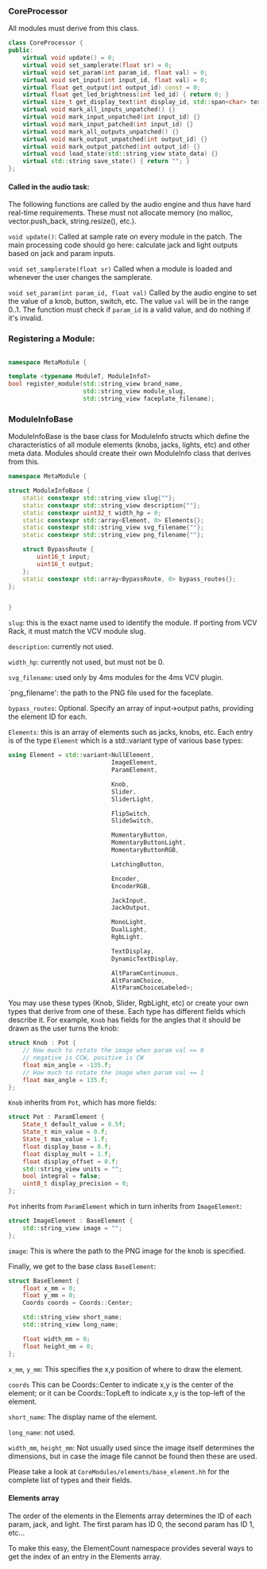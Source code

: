 ### CoreProcessor

All modules must derive from this class.

```c++
class CoreProcessor {
public:
    virtual void update() = 0;
    virtual void set_samplerate(float sr) = 0;
    virtual void set_param(int param_id, float val) = 0;
    virtual void set_input(int input_id, float val) = 0;
    virtual float get_output(int output_id) const = 0;
    virtual float get_led_brightness(int led_id) { return 0; }
    virtual size_t get_display_text(int display_id, std::span<char> text) { return 0; }
    virtual void mark_all_inputs_unpatched() {}
    virtual void mark_input_unpatched(int input_id) {}
    virtual void mark_input_patched(int input_id) {}
    virtual void mark_all_outputs_unpatched() {}
    virtual void mark_output_unpatched(int output_id) {}
    virtual void mark_output_patched(int output_id) {}
    virtual void load_state(std::string_view state_data) {}
    virtual std::string save_state() { return ""; }
};
```

#### Called in the audio task:

The following functions are called by the audio engine and thus have hard
real-time requirements. These must not allocate memory (no malloc,
vector.push_back, string.resize(), etc.).

`void update()`: Called at sample rate on every module in the patch. The main processing code should go here: calculate jack and light outputs based on jack and param inputs.

`void set_samplerate(float sr)` Called when a module is loaded and whenever the user changes the samplerate.

`void set_param(int param_id, float val)` Called by the audio engine to set the value of a knob, button, switch, etc. The value `val` will be in the range 0..1. The function must check if `param_id` is a valid value, and do nothing if it's invalid. 


### Registering a Module:

```c++

namespace MetaModule {

template <typename ModuleT, ModuleInfoT>
bool register_module(std::string_view brand_name, 
                     std::string_view module_slug,
                     std::string_view faceplate_filename);


```


### ModuleInfoBase

ModuleInfoBase is the base class for ModuleInfo structs which define the 
characteristics of all module elements (knobs, jacks, lights, etc) and other
meta data. Modules should create their own ModuleInfo class that derives from
this.

```c++
namespace MetaModule {

struct ModuleInfoBase {
    static constexpr std::string_view slug{""};
    static constexpr std::string_view description{""};
    static constexpr uint32_t width_hp = 0;
    static constexpr std::array<Element, 0> Elements{};
    static constexpr std::string_view svg_filename{""};
    static constexpr std::string_view png_filename{""};

    struct BypassRoute {
        uint16_t input;
        uint16_t output;
    };
    static constexpr std::array<BypassRoute, 0> bypass_routes{};
};


}
```


`slug`: this is the exact name used to identify the module. If porting from VCV Rack, it must match the VCV module slug.

`description`: currently not used.

`width_hp`: currently not used, but must not be 0.

`svg_filename`: used only by 4ms modules for the 4ms VCV plugin.

`png_filename': the path to the PNG file used for the faceplate.

`bypass_routes`: Optional. Specify an array of input->output paths, providing the element ID for each.

`Elements`: this is an array of elements such as jacks, knobs, etc. 
Each entry is of the type `Element` which is a std::variant type of various base types:

```c++
using Element = std::variant<NullElement,
                             ImageElement,
                             ParamElement,

                             Knob,
                             Slider,
                             SliderLight,

                             FlipSwitch,
                             SlideSwitch,

                             MomentaryButton,
                             MomentaryButtonLight,
                             MomentaryButtonRGB,

                             LatchingButton,

                             Encoder,
                             EncoderRGB,

                             JackInput,
                             JackOutput,

                             MonoLight,
                             DualLight,
                             RgbLight,

                             TextDisplay,
                             DynamicTextDisplay,

                             AltParamContinuous,
                             AltParamChoice,
                             AltParamChoiceLabeled>;
```

You may use these types (Knob, Slider, RgbLight, etc) or create your own types that derive from one of these. Each type has different fields which describe it. For example, `Knob` has fields for the angles that it should be drawn as the user turns the knob:

```c++
struct Knob : Pot {
    // How much to rotate the image when param val == 0
    // negative is CCW, positive is CW
    float min_angle = -135.f;
    // How much to rotate the image when param val == 1
    float max_angle = 135.f;
};
```

`Knob` inherits from `Pot`, which has more fields:

```c++
struct Pot : ParamElement {
    State_t default_value = 0.5f;
    State_t min_value = 0.f;
    State_t max_value = 1.f;
    float display_base = 0.f;
    float display_mult = 1.f;
    float display_offset = 0.f;
    std::string_view units = "";
    bool integral = false;
    uint8_t display_precision = 0;
};

```

`Pot` inherits from `ParamElement` which in turn inherits from `ImageElement`:

```c++
struct ImageElement : BaseElement {
    std::string_view image = "";
};
```

`image`: This is where the path to the PNG image for the knob is specified.

Finally, we get to the base class `BaseElement`:

```c++
struct BaseElement {
    float x_mm = 0;
    float y_mm = 0;
    Coords coords = Coords::Center;

    std::string_view short_name;
    std::string_view long_name;

    float width_mm = 0;
    float height_mm = 0;
};
```

`x_mm`, `y_mm`: This specifies the x,y position of where to draw the element.


`coords` This can be Coords::Center to indicate x,y is the center of the
element; or it can be Coords::TopLeft to indicate x,y is the top-left of the
element.

`short_name`: The display name of the element.

`long_name`: not used.

`width_mm`, `height_mm`: Not usually used since the image itself determines the dimensions, but in case the image file cannot be found then these are used.


Please take a look at `CoreModules/elements/base_element.hh` for the complete list of types and their fields.


#### Elements array

The order of the elements in the Elements array determines the ID of each param, jack, and light.
The first param has ID 0, the second param has ID 1, etc...

To make this easy, the ElementCount namespace provides several ways to get the index of an entry in the Elements array.


